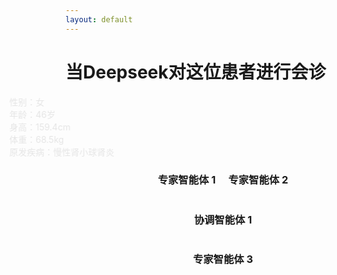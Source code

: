 ```yaml
---
layout: default
---
```


<div class="text-center">
  <h1 class="text-3xl font-bold text-indigo-800 mb-2">当Deepseek对这位患者进行会诊</h1>
</div>

<div class="grid grid-cols-2 gap-8 h-full">
  <div class="flex flex-col space-y-6">
    <div class="bg-white p-6 rounded-xl shadow-md animate-slide-in-left">
      <div class="grid grid-cols-2 gap-4 text-sm">
        <div class="flex items-center">
          <i-carbon-gender-female class="text-pink-500 mr-2 w-5 h-5" />
          <span>性别：女</span>
        </div>
        <div class="flex items-center">
          <i-carbon-calendar class="text-blue-500 mr-2 w-5 h-5" />
          <span>年龄：46岁</span>
        </div>
        <div class="flex items-center">
          <i-carbon-height class="text-green-500 mr-2 w-5 h-5" />
          <span>身高：159.4cm</span>
        </div>
        <div class="flex items-center">
          <i-carbon-weight class="text-purple-500 mr-2 w-5 h-5" />
          <span>体重：68.5kg</span>
        </div>
        <div class="col-span-2 flex items-start">
          <i-carbon-warning class="text-red-500 mr-2 w-5 h-5 flex-shrink-0" />
          <span>原发疾病：慢性肾小球肾炎</span>
        </div>
      </div>
    </div>
    <div class="bg-white p-3 rounded-xl shadow-md animate-slide-in-right">
      <line-chart />
    </div>
  </div>

  <div class="relative">
    <div v-click=1 class="triangle-container">
      <div class="triangle-row mb-8 mt-8">
        <div class="relative bg-red-50 rounded-2xl p-3 shadow-lg hover:shadow-xl transition-all duration-300">
          <div class="absolute -top-6 left-1/2 -translate-x-1/2">
            <carbon:medication class="text-4xl text-red-600 bg-white rounded-full p-2 shadow-md" />
          </div>
          <h3 class="text-xl font-bold text-red-800 mb-4 mt-2">专家智能体 1</h3>
        </div>
        <div class="relative bg-green-50 rounded-2xl p-3 shadow-lg hover:shadow-xl transition-all duration-300">
          <div class="absolute -top-6 left-1/2 -translate-x-1/2">
            <carbon:medication class="text-4xl text-emerald-600 bg-white rounded-full p-2 shadow-md" />
          </div>
          <h3 class="text-xl font-bold text-green-800 mb-4 mt-2">专家智能体 2</h3>
        </div>
      </div>
      <div class="triangle-row mb-8">
        <div class="relative bg-red-50 rounded-2xl p-3 shadow-lg hover:shadow-xl transition-all duration-300">
          <div class="absolute -top-6 left-1/2 -translate-x-1/2">
            <carbon:medication class="text-4xl text-red-600 bg-white rounded-full p-2 shadow-md" />
          </div>
          <h3 class="text-xl font-bold text-red-800 mb-4 mt-2">协调智能体 1</h3>
        </div>
      </div>
      <div class="triangle-row">
        <div class="relative bg-purple-50 rounded-2xl p-3 shadow-lg hover:shadow-xl transition-all duration-300">
          <div class="absolute -top-6 left-1/2 -translate-x-1/2">
            <carbon:medication class="text-4xl text-purple-600 bg-white rounded-full p-2 shadow-md" />
          </div>
          <h3 class="text-xl font-bold text-purple-800 mb-4 mt-2">专家智能体 3</h3>
        </div>
      </div>
    </div>
  </div>
</div>

<style>
.animate-slide-in-left {
  animation: slideInLeft 0.8s ease-out;
}

.animate-slide-in-right {
  animation: slideInRight 0.8s ease-out;
}

@keyframes slideInLeft {
  from { transform: translateX(-100px); opacity: 0; }
  to { transform: translateX(0); opacity: 1; }
}

@keyframes slideInRight {
  from { transform: translateX(100px); opacity: 0; }
  to { transform: translateX(0); opacity: 1; }
}

[v-click] {
  --v-click-delay-enter: 0.3s;
}

.triangle-container {
  flex-direction: column;
  align-items: center;
}

.triangle-row {
  display: flex;
  justify-content: center;
  gap: 20px; /* 调整图片之间的间距 */
}
</style>